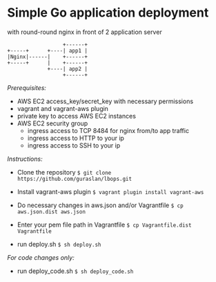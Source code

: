 
# Simple Go application deployment
  with round-round nginx
  in front of 2 application server

```
                  +------+
+-----+      +----| app1 |
|Nginx|------|    +------+
+-----+      |    +------+
             +----| app2 |
                  +------+
```

*Prerequisites:*
- AWS EC2 access_key/secret_key with necessary permissions
- vagrant and vagrant-aws plugin
- private key to access AWS EC2 instances
- AWS EC2 security group
    - ingress access to TCP 8484 for nginx from/to app traffic
    - ingress access to HTTP to your ip
    - ingress access to SSH to your ip

*Instructions:*

- Clone the repository
  ```$ git clone https://github.com/guraslan/lbops.git```

- Install vagrant-aws plugin
  ```$ vagrant plugin install vagrant-aws```

- Do necessary changes in aws.json and/or Vagrantfile
  ```$ cp aws.json.dist aws.json```

- Enter your pem file path in Vagrantfile
  ```$ cp Vagrantfile.dist Vagrantfile```

- run deploy.sh
  ```$ sh deploy.sh```



*For code changes only:*

- run deploy_code.sh
  `$ sh deploy_code.sh`

